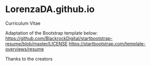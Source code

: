 # LorenzaDA.github.io
Curriculum Vitae

Adaptation of the Bootstrap template below:
https://github.com/BlackrockDigital/startbootstrap-resume/blob/master/LICENSE
https://startbootstrap.com/template-overviews/resume

Thanks to the creators